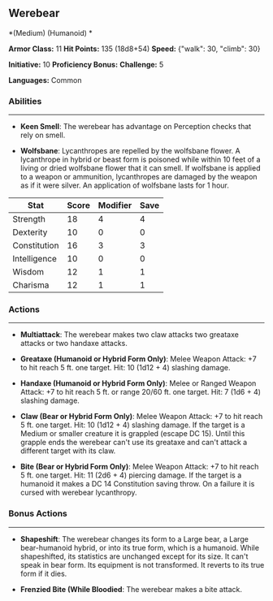 ## Werebear
*(Medium) (Humanoid) *

**Armor Class:** 11
**Hit Points:** 135 (18d8+54)
**Speed:** {"walk": 30, "climb": 30}

**Initiative:** 10
**Proficiency Bonus:**
**Challenge:** 5

**Languages:** Common

### Abilities
 --- 
- **Keen Smell**: The werebear has advantage on Perception checks that rely on smell.

- **Wolfsbane**: Lycanthropes are repelled by the wolfsbane flower. A lycanthrope in hybrid or beast form is poisoned while within 10 feet of a living or dried wolfsbane flower that it can smell. If wolfsbane is applied to a weapon or ammunition, lycanthropes are damaged by the weapon as if it were silver. An application of wolfsbane lasts for 1 hour.



| Stat | Score | Modifier | Save |
| ---- | ---- | ---- | ---- |
| Strength | 18 | 4 | 4 |
| Dexterity | 10 | 0 | 0 |
| Constitution | 16 | 3 | 3 |
| Intelligence | 10 | 0 | 0 |
| Wisdom | 12 | 1 | 1 |
| Charisma | 12 | 1 | 1 |

### Actions
 --- 
- **Multiattack**: The werebear makes two claw attacks  two greataxe attacks  or two handaxe attacks.

- **Greataxe (Humanoid or Hybrid Form Only)**: Melee Weapon Attack: +7 to hit  reach 5 ft.  one target. Hit: 10 (1d12 + 4) slashing damage.

- **Handaxe (Humanoid or Hybrid Form Only)**: Melee or Ranged Weapon Attack: +7 to hit  reach 5 ft. or range 20/60 ft.  one target. Hit: 7 (1d6 + 4) slashing damage.

- **Claw (Bear or Hybrid Form Only)**: Melee Weapon Attack: +7 to hit  reach 5 ft.  one target. Hit: 10 (1d12 + 4) slashing damage. If the target is a Medium or smaller creature  it is grappled (escape DC 15). Until this grapple ends  the werebear can't use its greataxe and can't attack a different target with its claw.

- **Bite (Bear or Hybrid Form Only)**: Melee Weapon Attack: +7 to hit  reach 5 ft.  one target. Hit: 11 (2d6 + 4) piercing damage. If the target is a humanoid  it makes a DC 14 Constitution saving throw. On a failure  it is cursed with werebear lycanthropy.

### Bonus Actions
 --- 
- **Shapeshift**: The werebear changes its form to a Large bear, a Large bear-humanoid hybrid, or into its true form, which is a humanoid. While shapeshifted, its statistics are unchanged except for its size. It can't speak in bear form. Its equipment is not transformed. It reverts to its true form if it dies.

- **Frenzied Bite (While Bloodied**: The werebear makes a bite attack.

